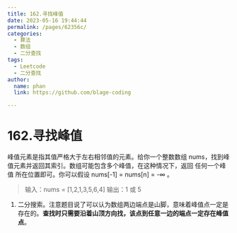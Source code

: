 ```yaml
---
title: 162.寻找峰值
date: 2023-05-16 19:44:44
permalink: /pages/62356c/
categories: 
  - 算法
  - 数组
  - 二分查找
tags: 
  - Leetcode
  - 二分查找
author: 
  name: phan
  link: https://github.com/blage-coding

---
```

# 162.寻找峰值

峰值元素是指其值严格大于左右相邻值的元素。给你一个整数数组 nums，找到峰值元素并返回其索引。数组可能包含多个峰值，在这种情况下，返回 任何一个峰值 所在位置即可。你可以假设 nums[-1] = nums[n] = -∞ 。

> 输入：nums = [1,2,1,3,5,6,4]
> 输出：1 或 5 

1. 二分搜索。注意题目说了可以认为数组两边端点是山脚，意味着峰值点一定是存在的。**查找时只需要沿着山顶方向找，该点到任意一边的端点一定存在峰值点**。